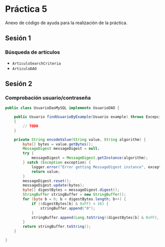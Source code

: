 # Práctica 5

Anexo de código de ayuda para la realización de la práctica.


## Sesión 1

### Búsqueda de artículos
- `ArticuloSearchCriteria`
- `ArticuloDAO`


## Sesión 2

### Comprobación usuario/contraseña

```java
public class UsuarioDaoMySQL implements UsuarioDAO {

	public Usuario findUsuarioByExample(Usuario example) throws ExcepcionDeAplicacion 
	{
		// TODO
	}

    private String encodeValue(String value, String algorithm) {
        byte[] bytes = value.getBytes();
        MessageDigest messageDigest = null;
        try {
            messageDigest = MessageDigest.getInstance(algorithm);
        } catch (Exception exception) {
            logger.error("Error getting MessageDigest instance", exception);
            return value;
        }
        messageDigest.reset();
        messageDigest.update(bytes);
        byte[] digestBytes = messageDigest.digest();
        StringBuffer stringBuffer = new StringBuffer();
        for (byte b = 0; b < digestBytes.length; b++) {
            if ((digestBytes[b] & 0xFF) < 16) {
                stringBuffer.append("0");
            }
            stringBuffer.append(Long.toString((digestBytes[b] & 0xFF), 16));
        }
        return stringBuffer.toString();
    }

}
```